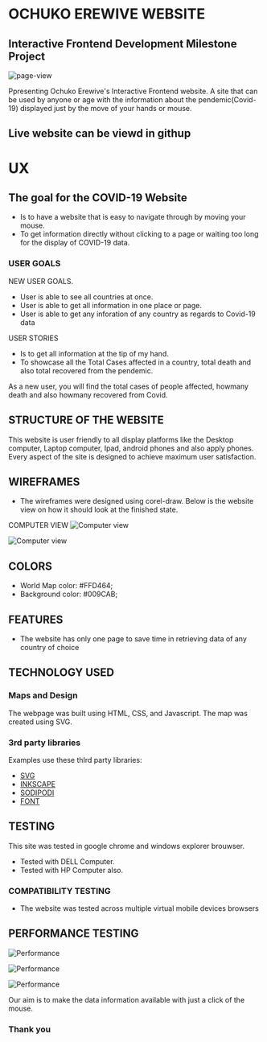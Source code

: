 # OCHUKO EREWIVE WEBSITE

## Interactive Frontend Development Milestone Project
![page-view](assets/images/ms2.jpg)

Ppresenting Ochuko Erewive's Interactive Frontend website. A site that can be used by anyone or age with the information about the pendemic(Covid-19) displayed just by the move of your hands or mouse. 


## Live website can be viewd in githup


#  UX

## The goal for the COVID-19 Website
+ Is to have a website that is easy to navigate through by moving your mouse.
+ To get information directly without clicking to a page or waiting too long for the display of COVID-19 data.


### USER GOALS
 NEW USER GOALS.
 + User is able to see all countries at once.
 + User is able to get all information in one place or page.
 + User is able to get any inforation of any country as regards to Covid-19 data

USER STORIES
+ Is to get all information at the tip of my hand.
+ To showcase all the Total Cases affected in a country, total death and also total recovered from the pendemic.

As a new user, you will find the total cases of people affected, howmany death and also howmany recovered from Covid.


## STRUCTURE OF THE WEBSITE
This website is user friendly to all display platforms like the Desktop computer, Laptop computer, Ipad, android phones and also apply phones. Every aspect of the site is designed to achieve maximum user satisfaction.


## WIREFRAMES
+ The wireframes were designed using corel-draw. Below is the website view on how it should look at the finished state.

COMPUTER VIEW 
![Computer view](assets/images/computer1.jpg)

![Computer view](assets/images/computer2.jpg)


## COLORS
 + World Map color: #FFD464;
  + Background color: #009CAB;

## FEATURES
+ The website has only one page to save time in retrieving data of any country of choice

## TECHNOLOGY USED
### Maps and Design
The webpage was built using HTML, CSS, and Javascript.
The map was created using SVG.

### 3rd party libraries
Examples use these thIrd party libraries:

* [SVG](http://www.w3.org/2000/svg)
* [INKSCAPE](http://www.inkscape.org/namespaces/inkscape)
* [SODIPODI](http://sodipodi.sourceforge.net/DTD/sodipodi-0.dtd)
* [FONT](https://fonts.googleapis.com/css?family=Oswald:200,400,700&display=swap)

## TESTING
This site was tested in google chrome and windows explorer brouwser.
+ Tested with DELL Computer.
+ Tested with HP Computer also.

### COMPATIBILITY TESTING
+ The website was tested across multiple virtual mobile devices browsers


## PERFORMANCE TESTING

![Performance](assets/images/100.JPG)

![Performance](assets/images/101.JPG)

![Performance](assets/images/103.JPG)

Our aim is to make the data information available with just a click of the mouse.

### Thank you